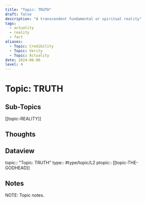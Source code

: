 ```yaml
---
title: "Topic: TRUTH"
draft: false
description: "A transcendent fundamental or spiritual reality"
tags:
  - actuality
  - reality
  - fact
aliases:
  - Topic: Credibility
  - Topic: Verity
  - Topic: Actuality
date: 2024-06-06
level: 4
---
```

# Topic: TRUTH
## Sub-Topics
[[topic-REALITY]]


## Thoughts


## Dataview
topic:: "Topic: TRUTH"
type:: #type/topic/L2
ptopic:: [[topic-THE-GODHEAD]]

## Notes
NOTE: Topic notes.